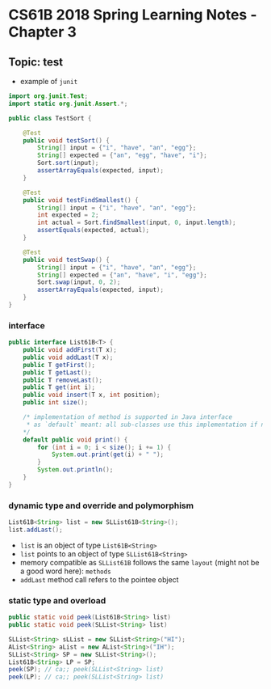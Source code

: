 # CS61B 2018 Spring Learning Notes - Chapter 3

## Topic: test

- example of `junit`
```java
import org.junit.Test;
import static org.junit.Assert.*;

public class TestSort {

    @Test
    public void testSort() {
        String[] input = {"i", "have", "an", "egg"};
        String[] expected = {"an", "egg", "have", "i"};
        Sort.sort(input);
        assertArrayEquals(expected, input);
    }

    @Test
    public void testFindSmallest() {
        String[] input = {"i", "have", "an", "egg"};
        int expected = 2;
        int actual = Sort.findSmallest(input, 0, input.length);
        assertEquals(expected, actual);
    }

    @Test
    public void testSwap() {
        String[] input = {"i", "have", "an", "egg"};
        String[] expected = {"an", "have", "i", "egg"};
        Sort.swap(input, 0, 2);
        assertArrayEquals(expected, input);
    }
}
```

### interface
```java
public interface List61B<T> {
    public void addFirst(T x);
    public void addLast(T x);
    public T getFirst();
    public T getLast();
    public T removeLast();
    public T get(int i);
    public void insert(T x, int position);
    public int size();

    /* implementation of method is supported in Java interface 
     * as `default` meant: all sub-classes use this implementation if no override is provided
    */
    default public void print() {
        for (int i = 0; i < size(); i += 1) {
            System.out.print(get(i) + " ");
        }
        System.out.println();
    }
}
```

### dynamic type and override and polymorphism
```java
List61B<String> list = new SLList61B<String>();
list.addLast();
```
- `list` is an object of type `List61B<String>`
- `list` points to an object of type `SLList61B<String>`
- memory compatible as `SLList61B` follows the same `layout` (might not be a good word here): `methods`
- `addLast` method call refers to the pointee object

### static type and overload
```java
public static void peek(List61B<String> list)
public static void peek(SLList<String> list)

SLList<String> sLList = new SLList<String>("HI");
AList<String> aList = new AList<String>("IH");
SLList<String> SP = new SLList<String>();
List61B<String> LP = SP;
peek(SP); // ca;; peek(SLList<String> list)
peek(LP); // ca;; peek(SLList<String> list)
```